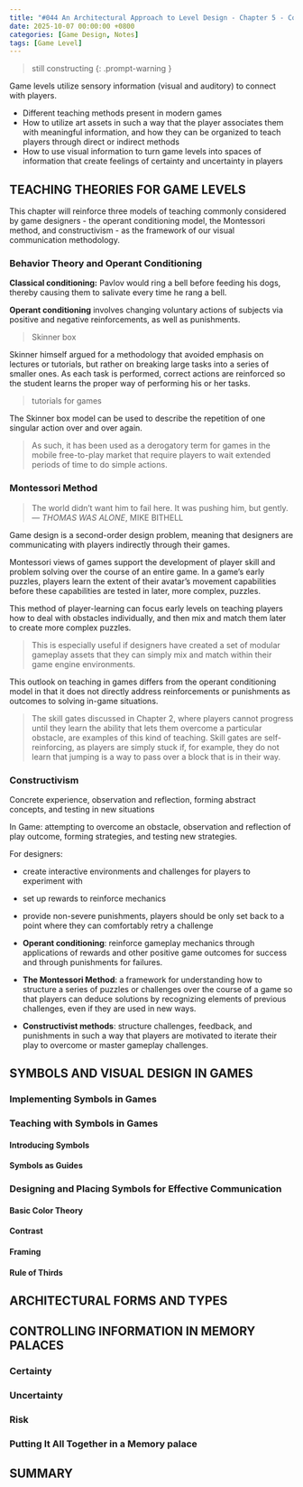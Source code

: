 ```yaml
---
title: "#044 An Architectural Approach to Level Design - Chapter 5 - Communicating through Environment Art"
date: 2025-10-07 00:00:00 +0800
categories: [Game Design, Notes]
tags: [Game Level]
---
```


> still constructing
{: .prompt-warning }

Game levels utilize sensory information (visual and auditory) to connect with players.

- Different teaching methods present in modern games
- How to utilize art assets in such a way that the player associates them with meaningful information, and how they can be organized to teach players through direct or indirect methods
- How to use visual information to turn game levels into spaces of information that create feelings of certainty and uncertainty in players

## TEACHING THEORIES FOR GAME LEVELS
This chapter will reinforce three models of teaching commonly considered by game designers - the operant conditioning model, the Montessori method, and constructivism - as the framework of our visual communication methodology.

### Behavior Theory and Operant Conditioning
**Classical conditioning:** Pavlov would ring a bell before feeding his dogs, thereby causing them to salivate every time he rang a bell.

**Operant conditioning** involves changing voluntary actions of subjects via positive and negative reinforcements, as well as punishments.

> Skinner box

Skinner himself argued for a methodology that avoided emphasis on lectures or tutorials, but rather on breaking large tasks into a series of smaller ones. As each task is performed, correct actions are reinforced so the student learns the proper way of performing his or her tasks.

> tutorials for games

The Skinner box model can be used to describe the repetition of one singular action over and over again.

> As such, it has been used as a derogatory term for games in the mobile free-to-play market that require players to wait extended periods of time to do simple actions.

### Montessori Method
> The world didn’t want him to fail here. It was pushing him, but gently.
> — *THOMAS WAS ALONE*, MIKE BITHELL

Game design is a second-order design problem, meaning that designers are communicating with players indirectly through their games.

Montessori views of games support the development of player skill and problem solving over the course of an entire game. In a game’s early puzzles, players learn the extent of their avatar’s movement capabilities before these capabilities are tested in later, more complex, puzzles.

This method of player-learning can focus early levels on teaching players how to deal with obstacles individually, and then mix and match them later to create more complex puzzles.

> This is especially useful if designers have created a set of modular gameplay assets that they can simply mix and match within their game engine environments.

This outlook on teaching in games differs from the operant conditioning model in that it does not directly address reinforcements or punishments as outcomes to solving in-game situations.

> The skill gates discussed in Chapter 2, where players cannot progress until they learn the ability that lets them overcome a particular obstacle, are examples of this kind of teaching. Skill gates are self-reinforcing, as players are simply stuck if, for example, they do not learn that jumping is a way to pass over a block that is in their way.

### Constructivism
Concrete experience, observation and reflection, forming abstract concepts, and testing in new situations

In Game: attempting to overcome an obstacle, observation and reflection of play outcome, forming strategies, and testing new strategies.

For designers:
- create interactive environments and challenges for players to experiment with
- set up rewards to reinforce mechanics
- provide non-severe punishments, players should be only set back to a point where they can comfortably retry a challenge

- **Operant conditioning**: reinforce gameplay mechanics through applications of rewards and other positive game outcomes for success and through punishments for failures.
- **The Montessori Method**: a framework for understanding how to structure a series of puzzles or challenges over the course of a game so that players can deduce solutions by recognizing elements of previous challenges, even if they are used in new ways.
- **Constructivist methods**: structure challenges, feedback, and punishments in such a way that players are motivated to iterate their play to overcome or master gameplay challenges.

## SYMBOLS AND VISUAL DESIGN IN GAMES

### Implementing Symbols in Games

### Teaching with Symbols in Games

#### Introducing Symbols

#### Symbols as Guides

### Designing and Placing Symbols for Effective Communication

#### Basic Color Theory

#### Contrast

#### Framing

#### Rule of Thirds

## ARCHITECTURAL FORMS AND TYPES
## CONTROLLING INFORMATION IN MEMORY PALACES
### Certainty
### Uncertainty
### Risk
### Putting It All Together in a Memory palace
## SUMMARY

